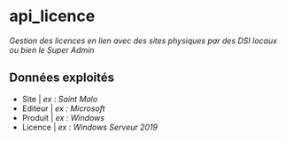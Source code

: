# api_licence
_Gestion des licences en lien avec des sites physiques par des DSI locaux ou bien le Super Admin_
## Données exploités
- Site | _ex : Saint Malo_
- Editeur | _ex : Microsoft_
- Produit | _ex : Windows_
- Licence | _ex : Windows Serveur 2019_
